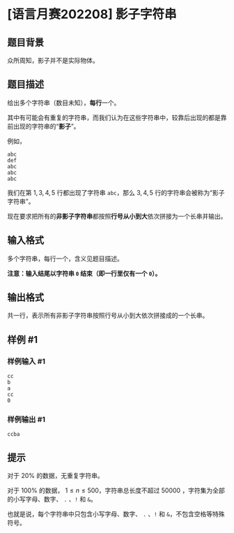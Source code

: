 # [语言月赛202208] 影子字符串

## 题目背景

众所周知，影子并不是实际物体。

## 题目描述

给出多个字符串（数目未知），**每行**一个。

其中有可能会有重复的字符串，而我们认为在这些字符串中，较靠后出现的都是靠前出现的字符串的“**影子**”。

例如，

```plain
abc
def
abc
abc
abc
```

我们在第 $1,3,4,5$ 行都出现了字符串 `abc`，那么 $3,4,5$ 行的字符串会被称为“影子字符串”。


现在要求把所有的**非影子字符串**都按照**行号从小到大**依次拼接为一个长串并输出。

## 输入格式

多个字符串，每行一个，含义见题目描述。

**注意：输入结尾以字符串 `0` 结束（即一行里仅有一个 `0`）。**

## 输出格式

共一行，表示所有非影子字符串按照行号从小到大依次拼接成的一个长串。

## 样例 #1

### 样例输入 #1

```
cc
b
a
cc
0
```

### 样例输出 #1

```
ccba
```

## 提示

对于 $20\%$ 的数据，无重复字符串。

对于 $100\%$ 的数据， $1\leq n\leq 500$，字符串总长度不超过 $50000$ ，字符集为全部的小写字母、数字、 `.` 、`!` 和 `&`。

也就是说，每个字符串中只包含小写字母、数字、 `.` 、`!` 和 `&`，不包含空格等特殊符号。